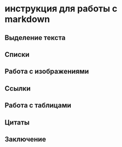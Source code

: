 # инструкция для работы с markdown

## Выделение текста

## Списки 

## Работа с изображениями

## Ссылки

## Работа с таблицами

## Цитаты

## Заключение 